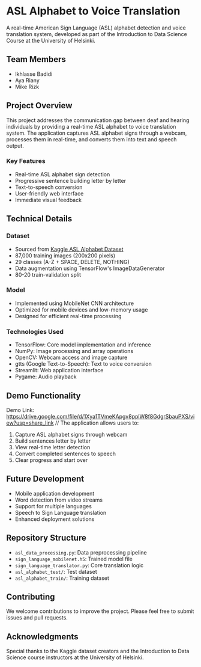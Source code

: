 # ASL Alphabet to Voice Translation

A real-time American Sign Language (ASL) alphabet detection and voice translation system, developed as part of the Introduction to Data Science Course at the University of Helsinki.

## Team Members
- Ikhlasse Badidi
- Aya Riany
- Mike Rizk

## Project Overview

This project addresses the communication gap between deaf and hearing individuals by providing a real-time ASL alphabet to voice translation system. The application captures ASL alphabet signs through a webcam, processes them in real-time, and converts them into text and speech output.

### Key Features
- Real-time ASL alphabet sign detection
- Progressive sentence building letter by letter
- Text-to-speech conversion
- User-friendly web interface
- Immediate visual feedback

## Technical Details

### Dataset
- Sourced from [Kaggle ASL Alphabet Dataset](https://www.kaggle.com/datasets/grassknoted/asl-alphabet)
- 87,000 training images (200x200 pixels)
- 29 classes (A-Z + SPACE, DELETE, NOTHING)
- Data augmentation using TensorFlow's ImageDataGenerator
- 80-20 train-validation split

### Model
- Implemented using MobileNet CNN architecture
- Optimized for mobile devices and low-memory usage
- Designed for efficient real-time processing

### Technologies Used
- TensorFlow: Core model implementation and inference
- NumPy: Image processing and array operations
- OpenCV: Webcam access and image capture
- gtts (Google Text-to-Speech): Text to voice conversion
- Streamlit: Web application interface
- Pygame: Audio playback

## Demo Functionality
Demo Link: https://drive.google.com/file/d/1Xya1TVmeKApgv8pplW8f8GdgrSbauPXS/view?usp=share_link 
//
The application allows users to:
1. Capture ASL alphabet signs through webcam
2. Build sentences letter by letter
3. View real-time letter detection
4. Convert completed sentences to speech
5. Clear progress and start over

## Future Development
- Mobile application development
- Word detection from video streams
- Support for multiple languages
- Speech to Sign Language translation
- Enhanced deployment solutions

## Repository Structure
- `asl_data_processing.py`: Data preprocessing pipeline
- `sign_language_mobilenet.h5`: Trained model file
- `sign_language_translator.py`: Core translation logic
- `asl_alphabet_test/`: Test dataset
- `asl_alphabet_train/`: Training dataset

## Contributing
We welcome contributions to improve the project. Please feel free to submit issues and pull requests.

## Acknowledgments
Special thanks to the Kaggle dataset creators and the Introduction to Data Science course instructors at the University of Helsinki.
